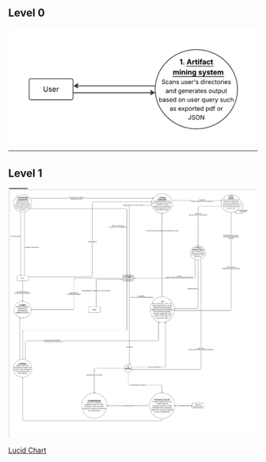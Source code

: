 ## Level 0
![DFD Level 0](../docs/assets/dfd-0.png)

## Level 1
![DFD Level 1](../docs/assets/dfd1.png)

[Lucid Chart](https://lucid.app/lucidchart/3e309180-d038-4e66-ad48-4a8bbe054f47/edit?viewport_loc=-2252%2C-86%2C2855%2C1419%2C0_0&invitationId=inv_da712722-b5c1-4c38-ad8f-95ad66b646d1)
